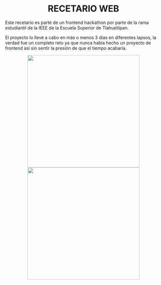 <h1 align="center">RECETARIO WEB</h1>

<p>Este recetario es parte de un frontend hackathon por parte de la rama estudiantil de la IEEE de la Escuela Superior de Tlahuelilpan.</p>

<p>El proyecto lo llevé a cabo en más o menos 3 días en diferentes lapsos, la verdad fue un completo reto ya que nunca había hecho un proyecto de frontend así sin sentir la presión de que el tiempo acabaría.</p>

  <div align="center">
    <img src="https://media.giphy.com/media/v1.Y2lkPTc5MGI3NjExNDUyZ2FuNDUyajljOGg2ZWhzazh6eTltYjVqZDY5MnRka2VreXc5byZlcD12MV9pbnRlcm5hbF9naWZfYnlfaWQmY3Q9Zw/Dh5q0sShxgp13DwrvG/giphy.gif" width=360>
     <img src="https://media.giphy.com/media/v1.Y2lkPTc5MGI3NjExdTM1NngyZWxrMDBwbnNzeDR5NGVjYnk3dWV5MndtZzhnYnZsaG92aiZlcD12MV9pbnRlcm5hbF9naWZfYnlfaWQmY3Q9Zw/2IudUHdI075HL02Pkk/giphy.gif" width=360>
  </div>

